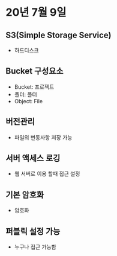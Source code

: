 # 20년 7월 9일

## S3(Simple Storage Service)
+ 하드디스크

## Bucket 구성요소
+ Bucket: 프로젝트
+ 폴더: 폴더
+ Object: File

## 버전관리
+ 파일의 변동사항 저장 가능

## 서버 액세스 로깅
+ 웹 서버로 이용 할때 접근 설정

## 기본 암호화
+ 암호화 

## 퍼블릭 설정 가능
+ 누구나 접근 가능함
